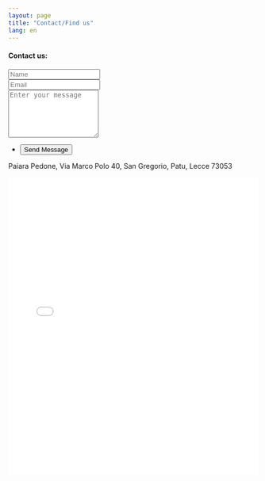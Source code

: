 ```yaml
---
layout: page
title: "Contact/Find us"
lang: en
---
```



 <section>
  <h4>Contact us:</h4>
<form action="https://formspree.io/santa.pedone@gmail.com" method="POST">
   <div class="row uniform">
   <div class="6u 12u$(xsmall)">
   <input type="text" name="demo-name" id="demo-name" value="" placeholder="Name" />
</div>
  <div class="6u$ 12u$(xsmall)">
   <input type="email" name="demo-email" id="demo-email" value="" placeholder="Email" />
</div>
  <div class="12u$">
  <textarea name="demo-message" id="demo-message" placeholder="Enter your message" rows="6"></textarea>
 </div>
  <div class="12u$">
   <ul class="actions">
   <li><input type="submit" value="Send Message" class="special" /></li>
 </ul>
</div>
</div>
</form>
</section>
<section>

Paiara Pedone, Via Marco Polo 40, San Gregorio, Patu, Lecce 73053
<section>
  <iframe src="../map.html" frameborder="0" allowfullscreen="true" width="100%" height="600"> </iframe>
</section>
